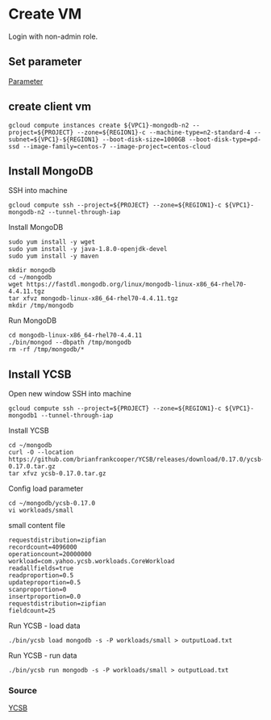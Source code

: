 # Create VM
Login with non-admin role.

## Set parameter
[Parameter](https://github.com/adithaha/gcp-tutorial/blob/main/common/parameter.md)

## create client vm 
```
gcloud compute instances create ${VPC1}-mongodb-n2 --project=${PROJECT} --zone=${REGION1}-c --machine-type=n2-standard-4 --subnet=${VPC1}-${REGION1} --boot-disk-size=1000GB --boot-disk-type=pd-ssd --image-family=centos-7 --image-project=centos-cloud
```

## Install MongoDB
SSH into machine 
```
gcloud compute ssh --project=${PROJECT} --zone=${REGION1}-c ${VPC1}-mongodb-n2 --tunnel-through-iap
```
Install MongoDB
```
sudo yum install -y wget
sudo yum install -y java-1.8.0-openjdk-devel
sudo yum install -y maven

mkdir mongodb
cd ~/mongodb
wget https://fastdl.mongodb.org/linux/mongodb-linux-x86_64-rhel70-4.4.11.tgz
tar xfvz mongodb-linux-x86_64-rhel70-4.4.11.tgz
mkdir /tmp/mongodb
```
Run MongoDB
```
cd mongodb-linux-x86_64-rhel70-4.4.11
./bin/mongod --dbpath /tmp/mongodb
rm -rf /tmp/mongodb/*
```

## Install YCSB
Open new window
SSH into machine 
```
gcloud compute ssh --project=${PROJECT} --zone=${REGION1}-c ${VPC1}-mongodb1 --tunnel-through-iap
```
Install YCSB
```
cd ~/mongodb
curl -O --location https://github.com/brianfrankcooper/YCSB/releases/download/0.17.0/ycsb-0.17.0.tar.gz
tar xfvz ycsb-0.17.0.tar.gz
```
Config load parameter
```
cd ~/mongodb/ycsb-0.17.0
vi workloads/small
```
small content file
```
requestdistribution=zipfian
recordcount=4096000
operationcount=20000000
workload=com.yahoo.ycsb.workloads.CoreWorkload
readallfields=true
readproportion=0.5
updateproportion=0.5
scanproportion=0
insertproportion=0.0
requestdistribution=zipfian
fieldcount=25
```
Run YCSB - load data
```
./bin/ycsb load mongodb -s -P workloads/small > outputLoad.txt
```
Run YCSB - run data
```
./bin/ycsb run mongodb -s -P workloads/small > outputLoad.txt
```

### Source
[YCSB](https://github.com/mongodb-developer/service-tests/blob/master/ycsb.md)
